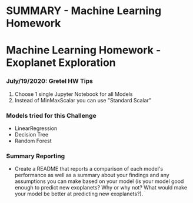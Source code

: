 # SUMMARY - Machine Learning Homework
# Machine Learning Homework - Exoplanet Exploration

### July/19/2020: Gretel HW Tips
1. Choose 1 single Jupyter Notebook for all Models
2. Instead of MinMaxScalar you can use "Standard Scalar"

### Models tried for this Challenge

* LinearRegression
* Decision Tree
* Random Forest

### Summary Reporting

* Create a README that reports a comparison of each model's performance as well as a summary about your findings and any assumptions you can make based on your model (is your model good enough to predict new exoplanets? Why or why not? What would make your model be better at predicting new exoplanets?).


